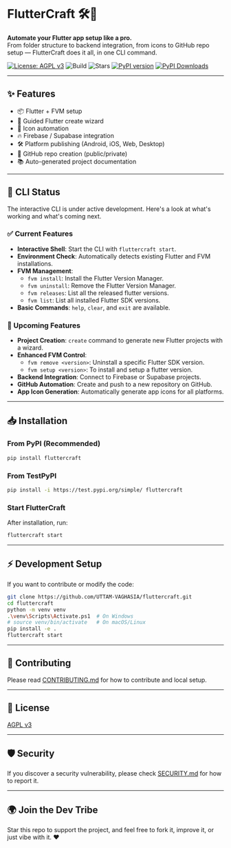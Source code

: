 # FlutterCraft 🛠️🚀

**Automate your Flutter app setup like a pro.**  
From folder structure to backend integration, from icons to GitHub repo setup — FlutterCraft does it all, in one CLI command.

[![License: AGPL v3](https://img.shields.io/badge/License-AGPL_v3-blue.svg)](https://www.gnu.org/licenses/agpl-3.0)
![Build](https://github.com/UTTAM-VAGHASIA/fluttercraft/actions/workflows/cli-check.yml/badge.svg)
![Stars](https://img.shields.io/github/stars/UTTAM-VAGHASIA/fluttercraft)
[![PyPI version](https://badge.fury.io/py/fluttercraft.svg)](https://badge.fury.io/py/fluttercraft)
[![PyPI Downloads](https://static.pepy.tech/badge/fluttercraft)](https://pepy.tech/project/fluttercraft)

---

## ✨ Features

- 📦 Flutter + FVM setup
- 🧭 Guided Flutter create wizard
- 🎨 Icon automation
- 🔥 Firebase / Supabase integration
- 🛠️ Platform publishing (Android, iOS, Web, Desktop)
- 📁 GitHub repo creation (public/private)
- 📚 Auto-generated project documentation

---

## 🤖 CLI Status

The interactive CLI is under active development. Here's a look at what's working and what's coming next.

### ✅ Current Features

- **Interactive Shell**: Start the CLI with `fluttercraft start`.
- **Environment Check**: Automatically detects existing Flutter and FVM installations.
- **FVM Management**:
  - `fvm install`: Install the Flutter Version Manager.
  - `fvm uninstall`: Remove the Flutter Version Manager.
  - `fvm releases`: List all the released flutter versions.
  - `fvm list`: List all installed Flutter SDK versions.
- **Basic Commands**: `help`, `clear`, and `exit` are available.

### 🚀 Upcoming Features

- **Project Creation**: `create` command to generate new Flutter projects with a wizard.
- **Enhanced FVM Control**:
  - `fvm remove <version>`: Uninstall a specific Flutter SDK version.
  - `fvm setup <version>`: To install and setup a flutter version.
- **Backend Integration**: Connect to Firebase or Supabase projects.
- **GitHub Automation**: Create and push to a new repository on GitHub.
- **App Icon Generation**: Automatically generate app icons for all platforms.

---

## 📥 Installation

### From PyPI (Recommended)

```bash
pip install fluttercraft
```

### From TestPyPI

```bash
pip install -i https://test.pypi.org/simple/ fluttercraft
```

### Start FlutterCraft

After installation, run:

```bash
fluttercraft start
```

---

## ⚡ Development Setup

If you want to contribute or modify the code:

```bash
git clone https://github.com/UTTAM-VAGHASIA/fluttercraft.git
cd fluttercraft
python -m venv venv
.\venv\Scripts\Activate.ps1  # On Windows
# source venv/bin/activate   # On macOS/Linux
pip install -e .
fluttercraft start
```

---

## 🤝 Contributing

Please read [CONTRIBUTING.md](CONTRIBUTING.md) for how to contribute and local setup.

---

## 📜 License

[AGPL v3](LICENSE)

---

## 🛡 Security

If you discover a security vulnerability, please check [SECURITY.md](SECURITY.md) for how to report it.

---

## 🌍 Join the Dev Tribe

Star this repo to support the project, and feel free to fork it, improve it, or just vibe with it. ❤️
